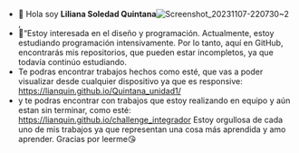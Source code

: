 - 👋 Hola soy **Liliana Soledad Quintana**![Screenshot_20231107-220730~2](https://github.com/lianQuin/lianQuin/assets/128429623/b3ffc0c6-084d-408c-ac95-5a4421fe9ece)
,
- 👀“Estoy interesada en el diseño y programación. Actualmente, estoy estudiando programación intensivamente. Por lo tanto, aquí en GitHub, encontrarás mis repositorios, que pueden estar incompletos, ya que todavía continúo estudiando.
- Te podras encontrar trabajos hechos como esté, que vas a poder visualizar desde cualquier dispositivo ya que es responsive: https://lianquin.github.io/Quintana_unidad1/
- y te podras encontrar con trabajos que estoy realizando en equipo y aún estan sin terminar, como esté:
  https://lianquin.github.io/challenge_integrador
  Estoy orgullosa de cada uno de mis trabajos ya que representan una cosa más aprendida y amo aprender.
  Gracias por leerme😘
<!---
lianQuin/lianQuin is a ✨ special ✨ repository because its `README.md` (this file) appears on your GitHub profile.
You can click the Preview link to take a look at your changes.
--->
